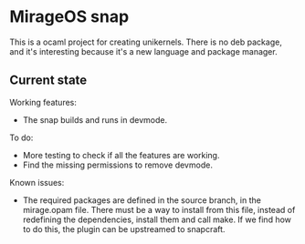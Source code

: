 # MirageOS snap

This is a ocaml project for creating unikernels.
There is no deb package, and it's interesting because it's a new language and
package manager.

## Current state

Working features:
 - The snap builds and runs in devmode.

To do:
 - More testing to check if all the features are working.
 - Find the missing permissions to remove devmode.

Known issues:
 - The required packages are defined in the source branch, in the mirage.opam
   file. There must be a way to install from this file, instead of redefining
   the dependencies, install them and call make. If we find how to do this,
   the plugin can be upstreamed to snapcraft.
